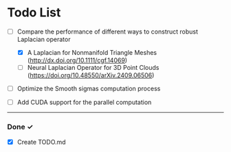 # Todo List

- [ ] Compare the performance of different ways to construct robust Laplacian operator
  - [x] A Laplacian for Nonmanifold Triangle Meshes (http://dx.doi.org/10.1111/cgf.14069)
  - [ ] Neural Laplacian Operator for 3D Point Clouds (https://doi.org/10.48550/arXiv.2409.06506)

- [ ] Optimize the Smooth sigmas computation process

- [ ] Add CUDA support for the parallel computation

___

### Done ✓

- [x] Create TODO.md
